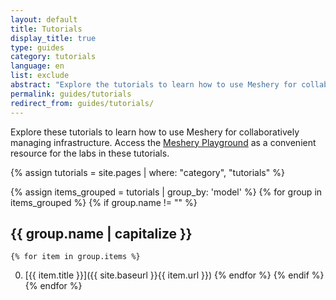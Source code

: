```yaml
---
layout: default
title: Tutorials
display_title: true
type: guides
category: tutorials
language: en
list: exclude
abstract: "Explore the tutorials to learn how to use Meshery for collaboratively managing infrastructure."
permalink: guides/tutorials
redirect_from: guides/tutorials/
---
```

Explore these tutorials to learn how to use Meshery for collaboratively managing infrastructure. Access the [Meshery Playground]({{site.baseurl}}/installation/playground) as a convenient resource for the labs in these tutorials.

{% assign tutorials = site.pages | where: "category", "tutorials" %}

{% assign items_grouped = tutorials | group_by: 'model' %}
{% for group in items_grouped %}
  {% if group.name != "" %}
  <h2>{{ group.name | capitalize }} </h2>
  
    {% for item in group.items %}
0. [{{ item.title }}]({{ site.baseurl }}{{ item.url }})
    {% endfor %}
  {% endif %}
{% endfor %}
